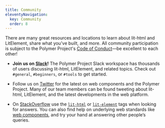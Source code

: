 ```yaml
---
title: Community
eleventyNavigation:
  key: Community
  order: 8
---
```


There are many great resources and locations to learn about lit-html and LitElement,
share what you've built, and more. All community participation is subject to the Polymer Project's
<a href="https://github.com/Polymer/project/blob/master/Code_of_Conduct.md">Code of Conduct</a>—be
excellent to each other!

*   <strong>Join us on <a href="https://www.polymer-project.org/slack-invite">Slack</a>!</strong> The
    Polymer Project Slack workspace has thousands of users discussing lit-html, LitElement, and related topics.
    Check out <code>#general</code>, <code>#beginners</code>, or
    <code>#tools</code> to get started.

*   Follow us on <a href="https://twitter.com/polymer">Twitter</a>
    for the latest on web components and the Polymer Project. Many
    of our team members can be found tweeting about lit-html, LitElement,
    and the latest developments in the web platform.

*   On <a href="https://stackoverflow.com/tags/lit-html">StackOverflow</a> use
    the <code><a href="https://stackoverflow.com/tags/lit-html">lit-html</a></code> or <code><a href="https://stackoverflow.com/tags/lit-element">lit-element</a></code> tags when
    looking for answers. You can also find help on underlying web standards like
    <a href="https://stackoverflow.com/tags/web-component">web components</a>, and try your
    hand at answering other people’s queries.



